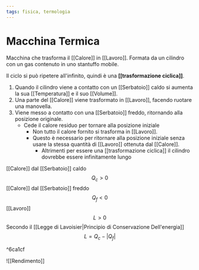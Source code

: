 ```yaml
---
tags: fisica, termologia
---
```

# Macchina Termica
Macchina che trasforma il [[Calore]] in [[Lavoro]].
Formata da un cilindro con un gas contenuto in uno stantuffo mobile.

Il ciclo si può ripetere all'infinito, quindi è una __[[trasformazione ciclica]]__.
1. Quando il cilindro viene a contatto con un [[Serbatoio]] caldo si aumenta la sua [[Temperatura]] e il suo [[Volume]].
2. Una parte del [[Calore]] viene trasformato in [[Lavoro]], facendo ruotare una manovella.
3. Viene messo a contatto con una [[Serbatoio]] freddo, ritornando alla posizione originale.
	- Cede il calore residuo per tornare alla posizione iniziale
		- Non tutto il calore fornito si trasforma in [[Lavoro]].
		- Questo è necessario per ritornare alla posizione iniziale senza usare la stessa quantità di [[Lavoro]] ottenuta dal [[Calore]].
			- Altrimenti per essere una [[trasformazione ciclica]] il cilindro dovrebbe essere infinitamente lungo

[[Calore]] dal [[Serbatoio]] caldo
$$
Q_c>0
$$
[[Calore]] dal [[Serbatoio]] freddo
$$
Q_f<0
$$
[[Lavoro]] 
$$
L>0
$$
Secondo il [[Legge di Lavoisier|Principio di Conservazione Dell'energia]]
$$
L=Q_c-|Q_f|
$$

^6ca1cf


![[Rendimento]]